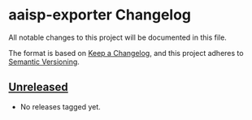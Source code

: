 # aaisp-exporter Changelog

All notable changes to this project will be documented in this file.

The format is based on [Keep a Changelog](https://keepachangelog.com/en/1.0.0/),
and this project adheres to [Semantic Versioning](https://semver.org/spec/v2.0.0.html).

## [Unreleased]

- No releases tagged yet.

[Unreleased]: https://github.com/daveio/aaisp-exporter/compare/v1.0.0...HEAD

